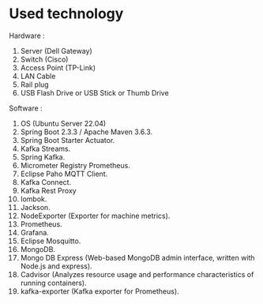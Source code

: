 # Used technology

Hardware :
1. Server (Dell Gateway)
2. Switch (Cisco)
3. Access Point (TP-Link)
4. LAN Cable
5. Rail plug
6. USB Flash Drive or USB Stick or Thumb Drive


Software :
1. OS (Ubuntu Server 22.04)
2. Spring Boot 2.3.3 / Apache Maven 3.6.3.
3. Spring Boot Starter Actuator.
4. Kafka Streams.
5. Spring Kafka.
6. Micrometer Registry Prometheus.
7. Eclipse Paho MQTT Client.
8. Kafka Connect.
9. Kafka Rest Proxy
10. lombok.
11. Jackson.
12. NodeExporter (Exporter for machine metrics).
13. Prometheus.
14. Grafana.
15. Eclipse Mosquitto.
16. MongoDB.
17. Mongo DB Express (Web-based MongoDB admin interface, written with Node.js and express).
18. Cadvisor (Analyzes resource usage and performance characteristics of running containers).
19. kafka-exporter (Kafka exporter for Prometheus).